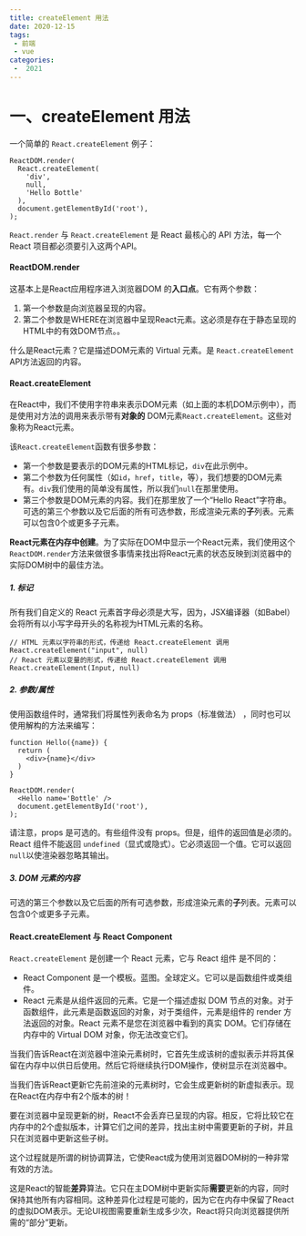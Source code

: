 ```yaml
---
title: createElement 用法
date: 2020-12-15
tags:
 - 前端
 - vue
categories:
 -  2021
---
```




# 一、createElement 用法

一个简单的 `React.createElement` 例子：

```
ReactDOM.render(
  React.createElement(
    'div',
    null,
    'Hello Bottle' 
  ),
  document.getElementById('root'),
);
```

`React.render` 与 `React.createElement` 是 React 最核心的 API 方法，每一个 React 项目都必须要引入这两个API。

#### ReactDOM.render

这基本上是React应用程序进入浏览器DOM 的**入口点**。它有两个参数：

1. 第一个参数是向浏览器呈现的内容。
2. 第二个参数是WHERE在浏览器中呈现React元素。这必须是存在于静态呈现的HTML中的有效DOM节点。。

什么是React元素？它是描述DOM元素的 Virtual 元素。是 `React.createElement `API方法返回的内容。

#### React.createElement

在React中，我们不使用字符串来表示DOM元素（如上面的本机DOM示例中），而是使用对方法的调用来表示带有**对象的** DOM元素`React.createElement`。这些对象称为React元素。

该`React.createElement`函数有很多参数：

- 第一个参数是要表示的DOM元素的HTML标记，`div`在此示例中。
- 第二个参数为任何属性（如`id`，`href`，`title`，等），我们想要的DOM元素有。`div`我们使用的简单没有属性，所以我们`null`在那里使用。
- 第三个参数是DOM元素的内容。我们在那里放了一个“Hello React”字符串。可选的第三个参数以及它后面的所有可选参数，形成渲染元素的**子**列表。元素可以包含0个或更多子元素。

**React元素在内存中创建**。为了实际在DOM中显示一个React元素，我们使用这个`ReactDOM.render`方法来做很多事情来找出将React元素的状态反映到浏览器中的实际DOM树中的最佳方法。

##### 1. 标记

所有我们自定义的 React 元素首字母必须是大写，因为，JSX编译器（如Babel）会将所有以小写字母开头的名称视为HTML元素的名称。

```
// HTML 元素以字符串的形式，传递给 React.createElement 调用
React.createElement("input", null)
// React 元素以变量的形式，传递给 React.createElement 调用
React.createElement(Input, null)
```

##### 2. 参数/属性

使用函数组件时，通常我们将属性列表命名为 props（标准做法） ，同时也可以使用解构的方法来编写：

```
function Hello({name}) {
  return (
    <div>{name}</div>
  )
}

ReactDOM.render(
  <Hello name='Bottle' />
  document.getElementById('root'),
);
```

请注意，props 是可选的。有些组件没有 props。但是，组件的返回值是必须的。React 组件不能返回 `undefined`（显式或隐式）。它必须返回一个值。它可以返回 `null`以使渲染器忽略其输出。

##### 3. DOM 元素的内容

可选的第三个参数以及它后面的所有可选参数，形成渲染元素的**子**列表。元素可以包含0个或更多子元素。

#### React.createElement 与 React Component

`React.createElement` 是创建一个 React 元素，它与 React 组件 是不同的：

- React Component 是一个模板。蓝图。全球定义。它可以是函数组件或类组件。
- React 元素是从组件返回的元素。它是一个描述虚拟 DOM 节点的对象。对于函数组件，此元素是函数返回的对象，对于类组件，元素是组件的 render 方法返回的对象。React 元素不是您在浏览器中看到的真实 DOM。它们存储在内存中的 Virtual DOM 对象，你无法改变它们。

当我们告诉React在浏览器中渲染元素树时，它首先生成该树的虚拟表示并将其保留在内存中以供日后使用。然后它将继续执行DOM操作，使树显示在浏览器中。

当我们告诉React更新它先前渲染的元素树时，它会生成更新树的新虚拟表示。现在React在内存中有2个版本的树！

要在浏览器中呈现更新的树，React不会丢弃已呈现的内容。相反，它将比较它在内存中的2个虚拟版本，计算它们之间的差异，找出主树中需要更新的子树，并且只在浏览器中更新这些子树。

这个过程就是所谓的树协调算法，它使React成为使用浏览器DOM树的一种非常有效的方法。

这是React的智能**差异**算法。它只在主DOM树中更新实际**需要**更新的内容，同时保持其他所有内容相同。这种差异化过程是可能的，因为它在内存中保留了React的虚拟DOM表示。无论UI视图需要重新生成多少次，React将只向浏览器提供所需的“部分”更新。